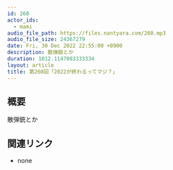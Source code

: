 ```yaml
---
id: 260
actor_ids:
  - mami
audio_file_path: https://files.nantyara.com/260.mp3
audio_file_size: 24367279
date: Fri, 30 Dec 2022 22:55:00 +0900
description: 散弾銃とか
duration: 1012.1147083333334
layout: article
title: 第260回「2022が終わるってマジ？」
---
```

## 概要

散弾銃とか

## 関連リンク

* none
